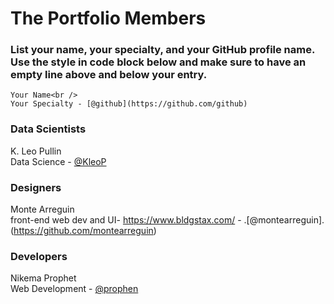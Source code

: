 # **The Portfolio** Members

### List your name, your specialty, and your GitHub profile name. Use the style in code block below and make sure to have an empty line above and below your entry.


```
Your Name<br />
Your Specialty - [@github](https://github.com/github)
```

### **Data Scientists**

K. Leo Pullin <br />
Data Science - [@KleoP](https://github.com/KleoP)

### **Designers**
Monte Arreguin<br/>
front-end web dev and UI- https://www.bldgstax.com/ - .[@montearreguin].(https://github.com/montearreguin)
### **Developers**

Nikema Prophet<br />
Web Development - [@prophen](https://github.com/prophen)

